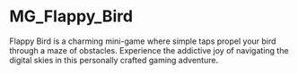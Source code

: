 # MG_Flappy_Bird
Flappy Bird  is a charming mini-game where simple taps propel your bird through a maze of obstacles. Experience the addictive joy of navigating the digital skies in this personally crafted gaming adventure.
